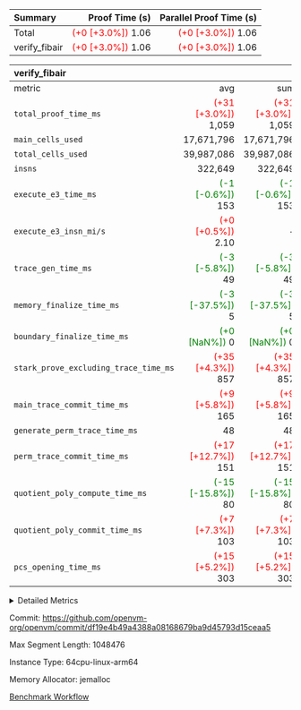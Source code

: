 | Summary | Proof Time (s) | Parallel Proof Time (s) |
|:---|---:|---:|
| Total | <span style='color: red'>(+0 [+3.0%])</span> 1.06 | <span style='color: red'>(+0 [+3.0%])</span> 1.06 |
| verify_fibair | <span style='color: red'>(+0 [+3.0%])</span> 1.06 | <span style='color: red'>(+0 [+3.0%])</span> 1.06 |


| verify_fibair |||||
|:---|---:|---:|---:|---:|
|metric|avg|sum|max|min|
| `total_proof_time_ms ` | <span style='color: red'>(+31 [+3.0%])</span> 1,059 | <span style='color: red'>(+31 [+3.0%])</span> 1,059 | <span style='color: red'>(+31 [+3.0%])</span> 1,059 | <span style='color: red'>(+31 [+3.0%])</span> 1,059 |
| `main_cells_used     ` |  17,671,796 |  17,671,796 |  17,671,796 |  17,671,796 |
| `total_cells_used    ` |  39,987,086 |  39,987,086 |  39,987,086 |  39,987,086 |
| `insns               ` |  322,649 |  322,649 |  322,649 |  322,649 |
| `execute_e3_time_ms  ` | <span style='color: green'>(-1 [-0.6%])</span> 153 | <span style='color: green'>(-1 [-0.6%])</span> 153 | <span style='color: green'>(-1 [-0.6%])</span> 153 | <span style='color: green'>(-1 [-0.6%])</span> 153 |
| `execute_e3_insn_mi/s` | <span style='color: red'>(+0 [+0.5%])</span> 2.10 | -          | <span style='color: red'>(+0 [+0.5%])</span> 2.10 | <span style='color: red'>(+0 [+0.5%])</span> 2.10 |
| `trace_gen_time_ms   ` | <span style='color: green'>(-3 [-5.8%])</span> 49 | <span style='color: green'>(-3 [-5.8%])</span> 49 | <span style='color: green'>(-3 [-5.8%])</span> 49 | <span style='color: green'>(-3 [-5.8%])</span> 49 |
| `memory_finalize_time_ms` | <span style='color: green'>(-3 [-37.5%])</span> 5 | <span style='color: green'>(-3 [-37.5%])</span> 5 | <span style='color: green'>(-3 [-37.5%])</span> 5 | <span style='color: green'>(-3 [-37.5%])</span> 5 |
| `boundary_finalize_time_ms` | <span style='color: green'>(+0 [NaN%])</span> 0 | <span style='color: green'>(+0 [NaN%])</span> 0 | <span style='color: green'>(+0 [NaN%])</span> 0 | <span style='color: green'>(+0 [NaN%])</span> 0 |
| `stark_prove_excluding_trace_time_ms` | <span style='color: red'>(+35 [+4.3%])</span> 857 | <span style='color: red'>(+35 [+4.3%])</span> 857 | <span style='color: red'>(+35 [+4.3%])</span> 857 | <span style='color: red'>(+35 [+4.3%])</span> 857 |
| `main_trace_commit_time_ms` | <span style='color: red'>(+9 [+5.8%])</span> 165 | <span style='color: red'>(+9 [+5.8%])</span> 165 | <span style='color: red'>(+9 [+5.8%])</span> 165 | <span style='color: red'>(+9 [+5.8%])</span> 165 |
| `generate_perm_trace_time_ms` |  48 |  48 |  48 |  48 |
| `perm_trace_commit_time_ms` | <span style='color: red'>(+17 [+12.7%])</span> 151 | <span style='color: red'>(+17 [+12.7%])</span> 151 | <span style='color: red'>(+17 [+12.7%])</span> 151 | <span style='color: red'>(+17 [+12.7%])</span> 151 |
| `quotient_poly_compute_time_ms` | <span style='color: green'>(-15 [-15.8%])</span> 80 | <span style='color: green'>(-15 [-15.8%])</span> 80 | <span style='color: green'>(-15 [-15.8%])</span> 80 | <span style='color: green'>(-15 [-15.8%])</span> 80 |
| `quotient_poly_commit_time_ms` | <span style='color: red'>(+7 [+7.3%])</span> 103 | <span style='color: red'>(+7 [+7.3%])</span> 103 | <span style='color: red'>(+7 [+7.3%])</span> 103 | <span style='color: red'>(+7 [+7.3%])</span> 103 |
| `pcs_opening_time_ms ` | <span style='color: red'>(+15 [+5.2%])</span> 303 | <span style='color: red'>(+15 [+5.2%])</span> 303 | <span style='color: red'>(+15 [+5.2%])</span> 303 | <span style='color: red'>(+15 [+5.2%])</span> 303 |



<details>
<summary>Detailed Metrics</summary>

|  | verify_program_compile_ms | total_cells | stark_prove_excluding_trace_time_ms | quotient_poly_compute_time_ms | quotient_poly_commit_time_ms | perm_trace_commit_time_ms | pcs_opening_time_ms | main_trace_commit_time_ms | app proof_time_ms |
| --- | --- | --- | --- | --- | --- | --- | --- | --- |
|  | 7 | 65,536 | 37 | 1 | 6 | 0 | 21 | 7 | 2,130 | 

| air_name | rows | quotient_deg | main_cols | interactions | constraints | cells |
| --- | --- | --- | --- | --- | --- | --- |
| AccessAdapterAir<2> |  | 2 |  | 5 | 12 |  | 
| AccessAdapterAir<4> |  | 2 |  | 5 | 12 |  | 
| AccessAdapterAir<8> |  | 2 |  | 5 | 12 |  | 
| FibonacciAir | 32,768 | 1 | 2 |  | 5 | 65,536 | 
| FriReducedOpeningAir |  | 2 |  | 39 | 71 |  | 
| JalRangeCheckAir |  | 2 |  | 9 | 14 |  | 
| NativePoseidon2Air<BabyBearParameters>, 1> |  | 2 |  | 136 | 572 |  | 
| PhantomAir |  | 2 |  | 3 | 5 |  | 
| ProgramAir |  | 1 |  | 1 | 4 |  | 
| VariableRangeCheckerAir |  | 1 |  | 1 | 4 |  | 
| VmAirWrapper<AluNativeAdapterAir, FieldArithmeticCoreAir> |  | 2 |  | 15 | 27 |  | 
| VmAirWrapper<BranchNativeAdapterAir, BranchEqualCoreAir<1> |  | 2 |  | 11 | 25 |  | 
| VmAirWrapper<NativeAdapterAir<2, 0>, PublicValuesCoreAir> |  | 2 |  | 11 | 29 |  | 
| VmAirWrapper<NativeLoadStoreAdapterAir<1>, NativeLoadStoreCoreAir<1> |  | 2 |  | 15 | 20 |  | 
| VmAirWrapper<NativeLoadStoreAdapterAir<4>, NativeLoadStoreCoreAir<4> |  | 2 |  | 15 | 20 |  | 
| VmAirWrapper<NativeVectorizedAdapterAir<4>, FieldExtensionCoreAir> |  | 2 |  | 15 | 27 |  | 
| VmConnectorAir |  | 2 |  | 5 | 11 |  | 
| VolatileBoundaryAir |  | 2 |  | 7 | 19 |  | 

| group | trace_gen_time_ms | total_proof_time_ms | total_cells_used | total_cells | system_trace_gen_time_ms | stark_prove_excluding_trace_time_ms | single_trace_gen_time_ms | quotient_poly_compute_time_ms | quotient_poly_commit_time_ms | perm_trace_commit_time_ms | pcs_opening_time_ms | memory_finalize_time_ms | main_trace_commit_time_ms | main_cells_used | insns | generate_perm_trace_time_ms | fri.log_blowup | execute_e3_time_ms | execute_e3_insn_mi/s | boundary_finalize_time_ms |
| --- | --- | --- | --- | --- | --- | --- | --- | --- | --- | --- | --- | --- | --- | --- | --- | --- | --- | --- | --- | --- |
| verify_fibair | 49 | 1,059 | 39,987,086 | 62,474,410 | 49 | 857 | 2 | 80 | 103 | 151 | 303 | 5 | 165 | 17,671,796 | 322,649 | 48 | 1 | 153 | 2.10 | 0 | 

| group | air_name | rows | prep_cols | perm_cols | main_cols | cells |
| --- | --- | --- | --- | --- | --- | --- |
| verify_fibair | AccessAdapterAir<2> | 131,072 |  | 16 | 11 | 3,538,944 | 
| verify_fibair | AccessAdapterAir<4> | 65,536 |  | 16 | 13 | 1,900,544 | 
| verify_fibair | AccessAdapterAir<8> | 128 |  | 16 | 17 | 4,224 | 
| verify_fibair | FriReducedOpeningAir | 2,048 |  | 84 | 27 | 227,328 | 
| verify_fibair | JalRangeCheckAir | 32,768 |  | 28 | 12 | 1,310,720 | 
| verify_fibair | NativePoseidon2Air<BabyBearParameters>, 1> | 32,768 |  | 312 | 398 | 23,265,280 | 
| verify_fibair | PhantomAir | 16,384 |  | 12 | 6 | 294,912 | 
| verify_fibair | ProgramAir | 8,192 |  | 8 | 10 | 147,456 | 
| verify_fibair | VariableRangeCheckerAir | 262,144 | 2 | 8 | 1 | 2,359,296 | 
| verify_fibair | VmAirWrapper<AluNativeAdapterAir, FieldArithmeticCoreAir> | 262,144 |  | 36 | 29 | 17,039,360 | 
| verify_fibair | VmAirWrapper<BranchNativeAdapterAir, BranchEqualCoreAir<1> | 32,768 |  | 28 | 23 | 1,671,168 | 
| verify_fibair | VmAirWrapper<NativeLoadStoreAdapterAir<1>, NativeLoadStoreCoreAir<1> | 65,536 |  | 40 | 21 | 3,997,696 | 
| verify_fibair | VmAirWrapper<NativeLoadStoreAdapterAir<4>, NativeLoadStoreCoreAir<4> | 32,768 |  | 40 | 27 | 2,195,456 | 
| verify_fibair | VmAirWrapper<NativeVectorizedAdapterAir<4>, FieldExtensionCoreAir> | 32,768 |  | 36 | 38 | 2,424,832 | 
| verify_fibair | VmConnectorAir | 2 | 1 | 16 | 5 | 42 | 
| verify_fibair | VolatileBoundaryAir | 65,536 |  | 20 | 12 | 2,097,152 | 

| group | trace_height_constraint | weighted_sum | threshold |
| --- | --- | --- | --- |
| verify_fibair | 0 | 1,085,444 | 2,013,265,921 | 
| verify_fibair | 1 | 5,411,200 | 2,013,265,921 | 
| verify_fibair | 2 | 542,722 | 2,013,265,921 | 
| verify_fibair | 3 | 5,476,612 | 2,013,265,921 | 
| verify_fibair | 4 | 65,536 | 2,013,265,921 | 
| verify_fibair | 5 | 12,851,850 | 2,013,265,921 | 

| trace_height_constraint | threshold |
| --- | --- |
| 0 | 2,013,265,921 | 

</details>


Commit: https://github.com/openvm-org/openvm/commit/df19e4b49a4388a08168679ba9d45793d15ceaa5

Max Segment Length: 1048476

Instance Type: 64cpu-linux-arm64

Memory Allocator: jemalloc

[Benchmark Workflow](https://github.com/openvm-org/openvm/actions/runs/16731693321)
